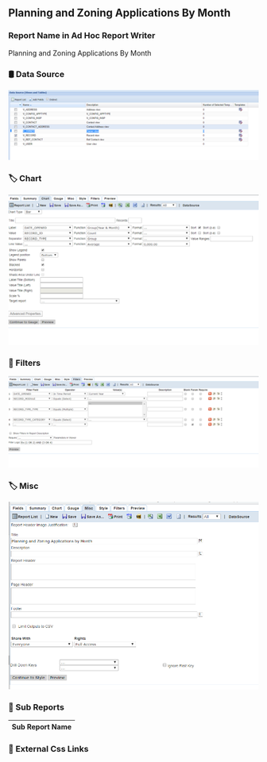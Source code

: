 ## Planning and Zoning Applications By Month


### Report Name in Ad Hoc Report Writer

Planning and Zoning Applications By Month


### :oil_drum: Data Source
![](DataSource.png)

### :label: Chart
![](Chart.png)


### :badminton: Filters
![](Filters.png)

### :label: Misc
![](misc.png)


### :bookmark_tabs: Sub Reports

|  Sub Report Name                                                                                       |
|--------------------------------------------------------------------------------------------------------|


### :link: External Css Links 
 

